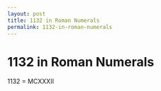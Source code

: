 ```yaml
---
layout: post
title: 1132 in Roman Numerals
permalink: 1132-in-roman-numerals
---
```


# 1132 in Roman Numerals

1132 = MCXXXII
